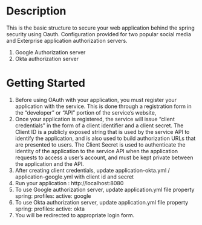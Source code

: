 # Description
This is the basic structure to secure your web application behind the spring security using Oauth.
Configuration provided for two popular social media and Exterprise application authorization servers.
1. Google Authorization server
2. Okta authorization server

# Getting Started

1. Before using OAuth with your application, you must register your application with the service. This is done through a registration form in the “developer” or “API” portion of the service’s website,
2. Once your application is registered, the service will issue “client credentials” in the form of a client identifier and a client secret. The Client ID is a publicly exposed string that is used by the service API to identify the application, and is also used to build authorization URLs that are presented to users. The Client Secret is used to authenticate the identity of the application to the service API when the application requests to access a user’s account, and must be kept private between the application and the API.
3. After creating client credentials, update application-okta.yml /  application-google.yml with client id and secret
4. Run your application : http://localhost:8080
5. To use Google authorization server, update application.yml file property
      spring:
        profiles:
          active: google
6. To use Okta authorization server, update application.yml file property 
      spring:
         profiles:
          active: okta
7. You will be redirected to appropriate login form.
